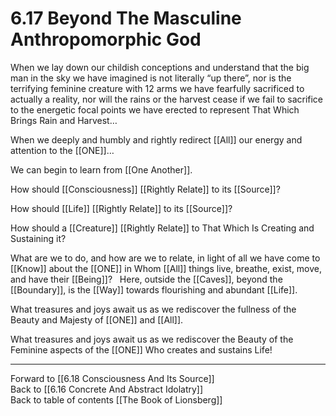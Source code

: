 # 6.17 Beyond The Masculine Anthropomorphic God

When we lay down our childish conceptions and understand that the big man in the sky we have imagined is not literally “up there”, nor is the terrifying feminine creature with 12 arms we have fearfully sacrificed to actually a reality, nor will the rains or the harvest cease if we fail to sacrifice to the energetic focal points we have erected to represent That Which Brings Rain and Harvest…

When we deeply and humbly and rightly redirect [[All]] our energy and attention to the [[ONE]]…

We can begin to learn from [[One Another]]. 

How should [[Consciousness]] [[Rightly Relate]] to its [[Source]]? 

How should [[Life]] [[Rightly Relate]] to its [[Source]]? 

How should a [[Creature]] [[Rightly Relate]] to That Which Is Creating and Sustaining it? 

What are we to do, and how are we to relate, in light of all we have come to [[Know]] about the [[ONE]] in Whom [[All]] things live, breathe, exist, move, and have their [[Being]]? 
 
Here, outside the [[Caves]], beyond the [[Boundary]], is the [[Way]] towards flourishing and abundant [[Life]]. 

What treasures and joys await us as we rediscover the fullness of the Beauty and Majesty of [[ONE]] and [[All]].  

What treasures and joys await us as we rediscover the Beauty of the Feminine aspects of the [[ONE]] Who creates and sustains Life! 

___

Forward to [[6.18 Consciousness And Its Source]]          
Back to [[6.16 Concrete And Abstract Idolatry]]          
Back to table of contents [[The Book of Lionsberg]]  
